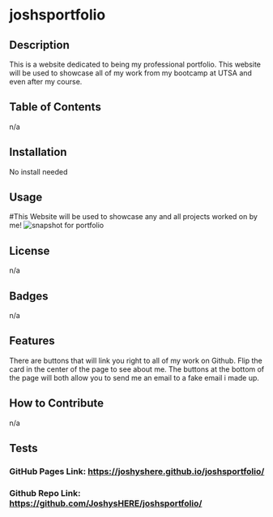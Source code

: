 # joshsportfolio

## Description
This is a website dedicated to being my professional portfolio. This website will be used to showcase all of my work from my bootcamp at UTSA and even after my course.
## Table of Contents 
n/a
## Installation
No install needed
## Usage
#This Website will be used to showcase any and all projects worked on by me!
![snapshot for portfolio](https://github.com/JoshysHERE/joshsportfolio/assets/141682993/b7c14810-d689-4339-aa26-367207a2409d)
## License
n/a
## Badges
n/a
## Features
There are buttons that will link you right to all of my work on Github.
Flip the card in the center of the page to see about me.
The buttons at the bottom of the page will both allow you to send me an email to a fake email i made up.
## How to Contribute
n/a
## Tests
### GitHub Pages Link: https://joshyshere.github.io/joshsportfolio/

### Github Repo Link:  https://github.com/JoshysHERE/joshsportfolio/
